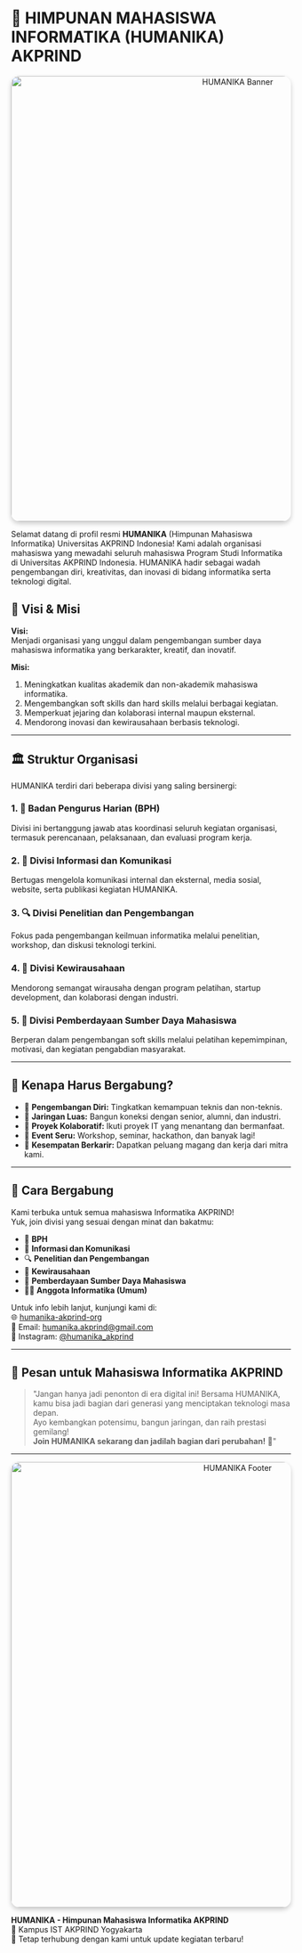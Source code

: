# 🚀 HIMPUNAN MAHASISWA INFORMATIKA (HUMANIKA) AKPRIND

<div align="center"> <img src="https://media4.giphy.com/media/v1.Y2lkPTc5MGI3NjExeGVmd3R1cjM4NjFkODJ4emRmYjAyaXB2anEzYWJ4cmM3OHR4d3h1NSZlcD12MV9pbnRlcm5hbF9naWZfYnlfaWQmY3Q9Zw/k1g9hVriuo6Hs4Ty9I/giphy.gif" alt="HUMANIKA Banner" width="800" style="border-radius: 15px; box-shadow: 0 4px 8px rgba(0,0,0,0.2);"> </div>

Selamat datang di profil resmi **HUMANIKA** (Himpunan Mahasiswa Informatika) Universitas AKPRIND Indonesia! Kami adalah organisasi mahasiswa yang mewadahi seluruh mahasiswa Program Studi Informatika di Universitas AKPRIND Indonesia. HUMANIKA hadir sebagai wadah pengembangan diri, kreativitas, dan inovasi di bidang informatika serta teknologi digital.

## 🎯 Visi & Misi

**Visi:**  
Menjadi organisasi yang unggul dalam pengembangan sumber daya mahasiswa informatika yang berkarakter, kreatif, dan inovatif.

**Misi:**  
1. Meningkatkan kualitas akademik dan non-akademik mahasiswa informatika.  
2. Mengembangkan soft skills dan hard skills melalui berbagai kegiatan.  
3. Memperkuat jejaring dan kolaborasi internal maupun eksternal.  
4. Mendorong inovasi dan kewirausahaan berbasis teknologi.

---

## 🏛️ Struktur Organisasi

HUMANIKA terdiri dari beberapa divisi yang saling bersinergi:

### 1. 🧠 **Badan Pengurus Harian (BPH)**  
Divisi ini bertanggung jawab atas koordinasi seluruh kegiatan organisasi, termasuk perencanaan, pelaksanaan, dan evaluasi program kerja.

### 2. 📢 **Divisi Informasi dan Komunikasi**  
Bertugas mengelola komunikasi internal dan eksternal, media sosial, website, serta publikasi kegiatan HUMANIKA.

### 3. 🔍 **Divisi Penelitian dan Pengembangan**  
Fokus pada pengembangan keilmuan informatika melalui penelitian, workshop, dan diskusi teknologi terkini.

### 4. 💼 **Divisi Kewirausahaan**  
Mendorong semangat wirausaha dengan program pelatihan, startup development, dan kolaborasi dengan industri.

### 5. 👥 **Divisi Pemberdayaan Sumber Daya Mahasiswa**  
Berperan dalam pengembangan soft skills melalui pelatihan kepemimpinan, motivasi, dan kegiatan pengabdian masyarakat.

---

## 🌟 Kenapa Harus Bergabung?

- 🔹 **Pengembangan Diri:** Tingkatkan kemampuan teknis dan non-teknis.  
- 🔹 **Jaringan Luas:** Bangun koneksi dengan senior, alumni, dan industri.  
- 🔹 **Proyek Kolaboratif:** Ikuti proyek IT yang menantang dan bermanfaat.  
- 🔹 **Event Seru:** Workshop, seminar, hackathon, dan banyak lagi!  
- 🔹 **Kesempatan Berkarir:** Dapatkan peluang magang dan kerja dari mitra kami.

---

## 📌 Cara Bergabung

Kami terbuka untuk semua mahasiswa Informatika AKPRIND!  
Yuk, join divisi yang sesuai dengan minat dan bakatmu:

- 🧠 **BPH**  
- 📢 **Informasi dan Komunikasi**  
- 🔍 **Penelitian dan Pengembangan**  
- 💼 **Kewirausahaan**  
- 👥 **Pemberdayaan Sumber Daya Mahasiswa**  
- 👨‍💻 **Anggota Informatika (Umum)**

Untuk info lebih lanjut, kunjungi kami di:  
🌐 [humanika-akprind-org](https://humanika-akprind-org)  
📧 Email: humanika.akprind@gmail.com  
📱 Instagram: [@humanika_akprind](https://instagram.com/humanika_akprind)

---

## 💬 Pesan untuk Mahasiswa Informatika AKPRIND

> "Jangan hanya jadi penonton di era digital ini! Bersama HUMANIKA, kamu bisa jadi bagian dari generasi yang menciptakan teknologi masa depan.  
> Ayo kembangkan potensimu, bangun jaringan, dan raih prestasi gemilang!  
> **Join HUMANIKA sekarang dan jadilah bagian dari perubahan!** 🚀"

---

<div align="center"> <img src="https://media3.giphy.com/media/v1.Y2lkPTc5MGI3NjExenhzajBhMGhtcnF3am9ocjhneXRpd3FzZ3RsY2VjbDZ0dHE0ZXZyNCZlcD12MV9pbnRlcm5hbF9naWZfYnlfaWQmY3Q9Zw/9age78wuTYN0tzfIR7/giphy.gif" alt="HUMANIKA Footer" width="800" style="border-radius: 15px; box-shadow: 0 4px 8px rgba(0,0,0,0.2);"> </div>

**HUMANIKA - Himpunan Mahasiswa Informatika AKPRIND**  
📍 Kampus IST AKPRIND Yogyakarta  
🔗 Tetap terhubung dengan kami untuk update kegiatan terbaru!
